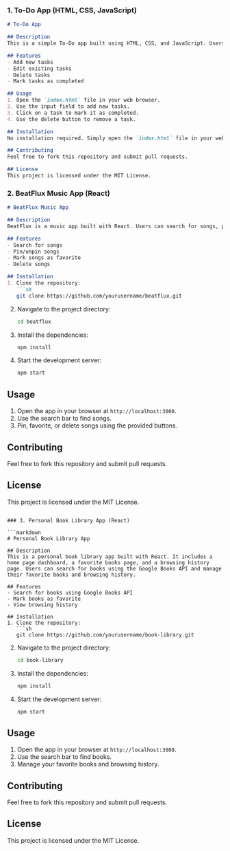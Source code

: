 
### 1. To-Do App (HTML, CSS, JavaScript)

```markdown
# To-Do App

## Description
This is a simple To-Do app built using HTML, CSS, and JavaScript. Users can add, edit, delete, and mark tasks as completed.

## Features
- Add new tasks
- Edit existing tasks
- Delete tasks
- Mark tasks as completed

## Usage
1. Open the `index.html` file in your web browser.
2. Use the input field to add new tasks.
3. Click on a task to mark it as completed.
4. Use the delete button to remove a task.

## Installation
No installation required. Simply open the `index.html` file in your web browser.

## Contributing
Feel free to fork this repository and submit pull requests.

## License
This project is licensed under the MIT License.
```

### 2. BeatFlux Music App (React)

```markdown
# BeatFlux Music App

## Description
BeatFlux is a music app built with React. Users can search for songs, pin/unpin them, mark them as favorites, or delete them.

## Features
- Search for songs
- Pin/unpin songs
- Mark songs as favorite
- Delete songs

## Installation
1. Clone the repository:
   ```sh
   git clone https://github.com/yourusername/beatflux.git
   ```
2. Navigate to the project directory:
   ```sh
   cd beatflux
   ```
3. Install the dependencies:
   ```sh
   npm install
   ```
4. Start the development server:
   ```sh
   npm start
   ```

## Usage
1. Open the app in your browser at `http://localhost:3000`.
2. Use the search bar to find songs.
3. Pin, favorite, or delete songs using the provided buttons.

## Contributing
Feel free to fork this repository and submit pull requests.

## License
This project is licensed under the MIT License.
```

### 3. Personal Book Library App (React)

```markdown
# Personal Book Library App

## Description
This is a personal book library app built with React. It includes a home page dashboard, a favorite books page, and a browsing history page. Users can search for books using the Google Books API and manage their favorite books and browsing history.

## Features
- Search for books using Google Books API
- Mark books as favorite
- View browsing history

## Installation
1. Clone the repository:
   ```sh
   git clone https://github.com/yourusername/book-library.git
   ```
2. Navigate to the project directory:
   ```sh
   cd book-library
   ```
3. Install the dependencies:
   ```sh
   npm install
   ```
4. Start the development server:
   ```sh
   npm start
   ```

## Usage
1. Open the app in your browser at `http://localhost:3000`.
2. Use the search bar to find books.
3. Manage your favorite books and browsing history.

## Contributing
Feel free to fork this repository and submit pull requests.

## License
This project is licensed under the MIT License.
```

